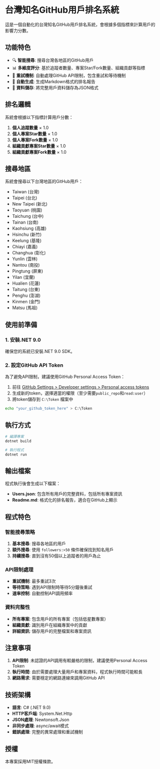# 台灣知名GitHub用戶排名系統

這是一個自動化的台灣知名GitHub用戶排名系統，會根據多個指標來計算用戶的影響力分數。

## 功能特色

- 🔍 **智能搜尋**: 搜尋台灣各地區的GitHub用戶
- 📊 **多維度評分**: 基於追蹤者數量、專案Star/Fork數量、組織貢獻等指標
- 🔄 **重試機制**: 自動處理GitHub API限制，包含重試和等待機制
- 📝 **自動生成**: 生成Markdown格式的排名報告
- 💾 **資料儲存**: 將完整用戶資料儲存為JSON格式

## 排名邏輯

系統會根據以下指標計算用戶分數：

1. **個人追蹤數量** × 1.0
2. **個人專案Star數量** × 1.0
3. **個人專案Fork數量** × 1.0
4. **組織貢獻專案Star數量** × 1.0
5. **組織貢獻專案Fork數量** × 1.0

## 搜尋地區

系統會搜尋以下台灣地區的GitHub用戶：

- Taiwan (台灣)
- Taipei (台北)
- New Taipei (新北)
- Taoyuan (桃園)
- Taichung (台中)
- Tainan (台南)
- Kaohsiung (高雄)
- Hsinchu (新竹)
- Keelung (基隆)
- Chiayi (嘉義)
- Changhua (彰化)
- Yunlin (雲林)
- Nantou (南投)
- Pingtung (屏東)
- Yilan (宜蘭)
- Hualien (花蓮)
- Taitung (台東)
- Penghu (澎湖)
- Kinmen (金門)
- Matsu (馬祖)

## 使用前準備

### 1. 安裝.NET 9.0

確保您的系統已安裝.NET 9.0 SDK。

### 2. 設定GitHub API Token

為了避免API限制，建議使用GitHub Personal Access Token：

1. 前往 [GitHub Settings > Developer settings > Personal access tokens](https://github.com/settings/tokens)
2. 生成新的token，選擇適當的權限（至少需要`public_repo`和`read:user`）
3. 將token儲存到 `C:\Token` 檔案中

```bash
echo "your_github_token_here" > C:\Token
```

## 執行方式

```bash
# 編譯專案
dotnet build

# 執行程式
dotnet run
```

## 輸出檔案

程式執行後會生成以下檔案：

- **Users.json**: 包含所有用戶的完整資料，包括所有專案資訊
- **Readme.md**: 格式化的排名報告，適合在GitHub上顯示

## 程式特色

### 智能搜尋策略

1. **基本搜尋**: 搜尋各地區的用戶
2. **額外搜尋**: 使用 `followers:>50` 條件確保找到知名用戶
3. **持續搜尋**: 直到沒有50個以上追蹤者的用戶為止

### API限制處理

- **重試機制**: 最多重試3次
- **等待策略**: 遇到API限制時等待5分鐘後重試
- **速率控制**: 自動控制API調用頻率

### 資料完整性

- **所有專案**: 包含用戶的所有專案（包括低星數專案）
- **組織貢獻**: 識別用戶在組織專案中的貢獻
- **詳細資訊**: 儲存用戶的完整檔案和專案資訊

## 注意事項

1. **API限制**: 未認證的API調用有較嚴格的限制，建議使用Personal Access Token
2. **執行時間**: 由於需要處理大量用戶和專案資料，程式執行時間可能較長
3. **網路需求**: 需要穩定的網路連線來調用GitHub API

## 技術架構

- **語言**: C# (.NET 9.0)
- **HTTP客戶端**: System.Net.Http
- **JSON處理**: Newtonsoft.Json
- **非同步處理**: async/await模式
- **錯誤處理**: 完整的異常處理和重試機制

## 授權

本專案採用MIT授權條款。 
